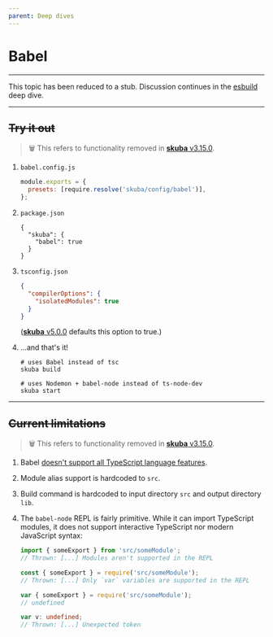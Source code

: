 ```yaml
---
parent: Deep dives
---
```


# Babel

---

This topic has been reduced to a stub.
Discussion continues in the [esbuild](./esbuild.md) deep dive.

---

## ~~Try it out~~

> 🗑 This refers to functionality removed in [**skuba** v3.15.0].

1. `babel.config.js`

   ```js
   module.exports = {
     presets: [require.resolve('skuba/config/babel')],
   };
   ```

1. `package.json`

   ```jsonc
   {
     "skuba": {
       "babel": true
     }
   }
   ```

1. `tsconfig.json`

   ```json
   {
     "compilerOptions": {
       "isolatedModules": true
     }
   }
   ```

   ([**skuba** v5.0.0] defaults this option to true.)

1. ...and that's it!

   ```shell
   # uses Babel instead of tsc
   skuba build

   # uses Nodemon + babel-node instead of ts-node-dev
   skuba start
   ```

---

## ~~Current limitations~~

> 🗑 This refers to functionality removed in [**skuba** v3.15.0].

1. Babel [doesn't support all TypeScript language features].

1. Module alias support is hardcoded to `src`.

1. Build command is hardcoded to input directory `src` and output directory `lib`.

1. The `babel-node` REPL is fairly primitive.
   While it can import TypeScript modules,
   it does not support interactive TypeScript nor modern JavaScript syntax:

   ```typescript
   import { someExport } from 'src/someModule';
   // Thrown: [...] Modules aren't supported in the REPL

   const { someExport } = require('src/someModule');
   // Thrown: [...] Only `var` variables are supported in the REPL

   var { someExport } = require('src/someModule');
   // undefined

   var v: undefined;
   // Thrown: [...] Unexpected token
   ```

[**skuba** v3.15.0]: https://github.com/seek-oss/skuba/releases/tag/v3.15.0
[**skuba** v5.0.0]: https://github.com/seek-oss/skuba/releases/tag/v5.0.0
[doesn't support all typescript language features]: https://babeljs.io/docs/en/babel-plugin-transform-typescript#caveats
